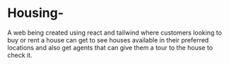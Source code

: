 # Housing-
A web being created using react and tailwind where customers looking to buy or rent a house can get to see houses available in their preferred locations and also get agents that can give them a tour to the house to check it.
